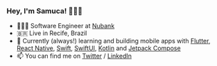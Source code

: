 ### Hey, I'm Samuca! 🙋🏾‍♂️

- 👨🏾‍💻 Software Engineer at [Nubank](https://nubank.com.br)
- 🇧🇷 Live in Recife, Brazil
- 🚀 Currently (always!) learning and building mobile apps with [Flutter](https://flutter.dev), [React Native](https://reactnative.dev/), [Swift](https://developer.apple.com/swift/), [SwiftUI](https://developer.apple.com/xcode/swiftui/), [Kotlin](https://developer.android.com/kotlin/) and [Jetpack Compose](https://developer.android.com/jetpack/compose)
- 📫 You can find me on [Twitter](https://twitter.com/samuelematias) / [LinkedIn](https://www.linkedin.com/in/samuelematias/)

<!--
**samuelematias/samuelematias** is a ✨ _special_ ✨ repository because its `README.md` (this file) appears on your GitHub profile.

Here are some ideas to get you started:

- 🔭 I’m currently working on ...
- 🌱 I’m currently learning ...
- 👯 I’m looking to collaborate on ...
- 🤔 I’m looking for help with ...
- 💬 Ask me about ...
- 📫 How to reach me: ...
- 😄 Pronouns: ...
- ⚡ Fun fact: ...

### Hi there 🙋🏾‍♂️

My name is **Samuel** (*but you can call me **Samuca***).</br>
I'm a software engineer at [Nubank](https://nubank.com.br) in Recife, PE 🏖 .

- 🔭 I’m currently working on things that involve [Flutter](https://flutter.dev) and its ecosystem.
- 🌱 I’m currently learning about [Flutter](https://flutter.dev) and its ecosystem, how can I share my knowledge in a more accessible way (*e.g. for disabled person*) and how can I have a healthier and more balanced life.
- 👯 I’m looking to collaborate on open source projects and points that help to have more diversity in the IT area and in our lives.
- 👨🏾‍🏫 I try to help with my knowledge and my experience, so that I can help people not to go through the same problems that I did.
- 💬 Ask me about [Flutter](https://flutter.dev), [React Native](https://reactnative.dev), or better, [*how can I help you?*](mailto:hi@samuelematias.com?subject=[GitHub]%20Hi%20Samuca!).
- 📫 How to reach me: [Twitter](https://twitter.com/samuelematias) / [LinkedIn](https://www.linkedin.com/in/samuelematias/).
- 😄 Pronouns: [he/him/his](http://pronoun.is/he).
- ⚡ Fun fact: When I turn on the camera flashlight, I pronounce the word *"Lumos"* and when I turn off the camera flashlight, I pronounce the word *"Nox"* ***#HP***.
-->
